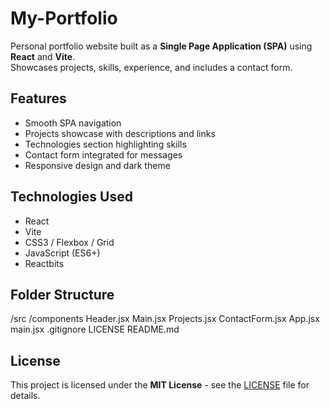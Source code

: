 # My-Portfolio
Personal portfolio website built as a **Single Page Application (SPA)** using **React** and **Vite**.  
Showcases projects, skills, experience, and includes a contact form.

## Features
- Smooth SPA navigation
- Projects showcase with descriptions and links
- Technologies section highlighting skills
- Contact form integrated for messages
- Responsive design and dark theme

## Technologies Used
- React
- Vite
- CSS3 / Flexbox / Grid
- JavaScript (ES6+)
- Reactbits

## Folder Structure
/src
/components
Header.jsx
Main.jsx
Projects.jsx
ContactForm.jsx
App.jsx
main.jsx
.gitignore
LICENSE
README.md

## License
This project is licensed under the **MIT License** - see the [LICENSE](LICENSE) file for details.


